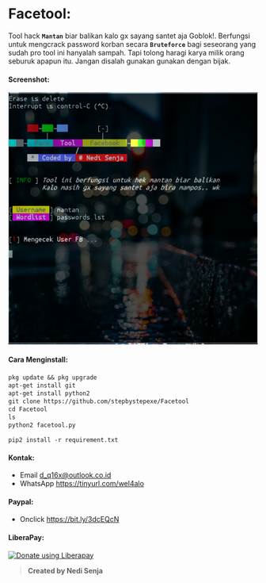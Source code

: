 # Facetool:
Tool hack **```Mantan```** biar balikan kalo gx sayang santet aja Goblok!. Berfungsi untuk mengcrack password korban secara **```Bruteforce```** bagi seseorang yang sudah pro tool ini hanyalah sampah. Tapi tolong haragi karya milik orang seburuk apapun itu. Jangan disalah gunakan gunakan dengan bijak.
#### Screenshot:
![](./Skrinsut.png)
#### Cara Menginstall:
```
pkg update && pkg upgrade
apt-get install git
apt-get install python2
git clone https://github.com/stepbystepexe/Facetool
cd Facetool
ls
python2 facetool.py
```
```
pip2 install -r requirement.txt
```
#### Kontak:
+ Email d_q16x@outlook.co.id
+ WhatsApp https://tinyurl.com/wel4alo
#### Paypal:
+ Onclick https://bit.ly/3dcEQcN
#### LiberaPay:
<noscript><a href="https://liberapay.com/stepbystepexe/donate"><img alt="Donate using Liberapay" src="https://liberapay.com/assets/widgets/donate.svg"></a></noscript>
>**Created by Nedi Senja**
